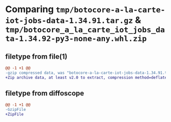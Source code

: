 # Comparing `tmp/botocore-a-la-carte-iot-jobs-data-1.34.91.tar.gz` & `tmp/botocore_a_la_carte_iot_jobs_data-1.34.92-py3-none-any.whl.zip`

## filetype from file(1)

```diff
@@ -1 +1 @@
-gzip compressed data, was "botocore-a-la-carte-iot-jobs-data-1.34.91.tar", last modified: Thu Apr 25 01:03:32 2024, max compression
+Zip archive data, at least v2.0 to extract, compression method=deflate
```

## filetype from diffoscope

```diff
@@ -1 +1 @@
-GzipFile
+ZipFile
```

